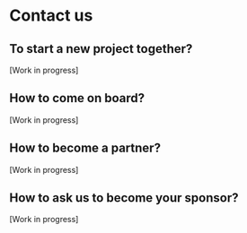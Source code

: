 # Contact us

## To start a new project together?

[Work in progress]

## How to come on board?

[Work in progress]

## How to become a partner?

[Work in progress]

## How to ask us to become your sponsor?

[Work in progress]
